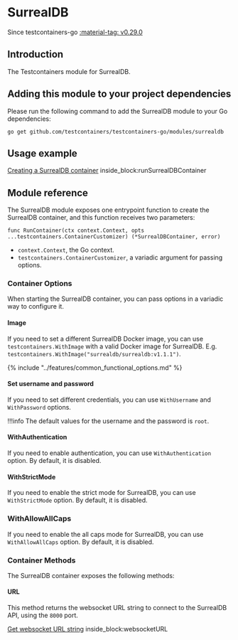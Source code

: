 # SurrealDB

Since testcontainers-go <a href="https://github.com/testcontainers/testcontainers-go/releases/tag/v0.29.0"><span class="tc-version">:material-tag: v0.29.0</span></a>

## Introduction

The Testcontainers module for SurrealDB.

## Adding this module to your project dependencies

Please run the following command to add the SurrealDB module to your Go dependencies:

```
go get github.com/testcontainers/testcontainers-go/modules/surrealdb
```

## Usage example

<!--codeinclude-->
[Creating a SurrealDB container](../../modules/surrealdb/examples_test.go) inside_block:runSurrealDBContainer
<!--/codeinclude-->

## Module reference

The SurrealDB module exposes one entrypoint function to create the SurrealDB container, and this function receives two parameters:

```golang
func RunContainer(ctx context.Context, opts ...testcontainers.ContainerCustomizer) (*SurrealDBContainer, error)
```

- `context.Context`, the Go context.
- `testcontainers.ContainerCustomizer`, a variadic argument for passing options.

### Container Options

When starting the SurrealDB container, you can pass options in a variadic way to configure it.

#### Image

If you need to set a different SurrealDB Docker image, you can use `testcontainers.WithImage` with a valid Docker image
for SurrealDB. E.g. `testcontainers.WithImage("surrealdb/surrealdb:v1.1.1")`.

{% include "../features/common_functional_options.md" %}

#### Set username and password

If you need to set different credentials, you can use `WithUsername` and `WithPassword` options.

!!!info
    The default values for the username and the password is `root`.

#### WithAuthentication

If you need to enable authentication, you can use `WithAuthentication` option. By default, it is disabled.

#### WithStrictMode

If you need to enable the strict mode for SurrealDB, you can use `WithStrictMode` option. By default, it is disabled.

### WithAllowAllCaps

If you need to enable the all caps mode for SurrealDB, you can use `WithAllowAllCaps` option. By default, it is disabled.

### Container Methods

The SurrealDB container exposes the following methods:

#### URL

This method returns the websocket URL string to connect to the SurrealDB API, using the `8000` port.

<!--codeinclude-->
[Get websocket URL string](../../modules/surrealdb/surrealdb_test.go) inside_block:websocketURL
<!--/codeinclude-->
